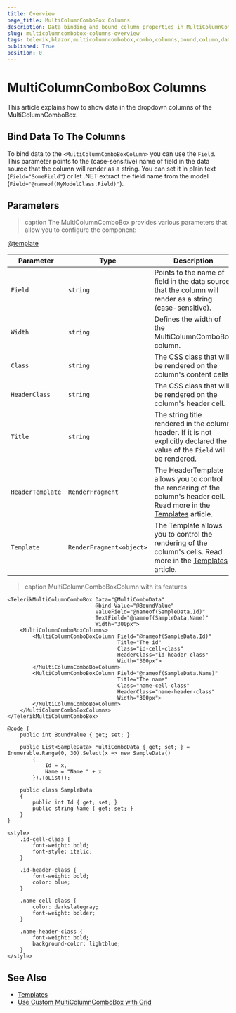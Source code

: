 ```yaml
---
title: Overview
page_title: MultiColumnComboBox Columns
description: Data binding and bound column properties in MultiColumnComboBox for Blazor.
slug: multicolumncombobox-columns-overview
tags: telerik,blazor,multicolumncombobox,combo,columns,bound,column,databind
published: True
position: 0
---
```


# MultiColumnComboBox Columns

This article explains how to show data in the dropdown columns of the MultiColumnComboBox.

## Bind Data To The Columns

To bind data to the `<MultiColumnComboBoxColumn>` you can use the `Field`. This parameter points to the (case-sensitive) name of field in the data source that the column will render as a string. You can set it in plain text (`Field="SomeField"`) or let .NET extract the field name from the model (`Field="@nameof(MyModelClass.Field)"`).

## Parameters

>caption The MultiColumnComboBox provides various parameters that allow you to configure the component:

@[template](/_contentTemplates/common/parameters-table-styles.md#table-layout)

| Parameter | Type | Description |
| --- | --- | --- |
| `Field` | `string` | Points to the name of field in the data source that the column will render as a string (case-sensitive). |
| `Width` | `string` | Defines the width of the MultiColumnComboBox column. |
| `Class` | `string` | The CSS class that will be rendered on the column's content cells. |
| `HeaderClass` | `string` | The CSS class that will be rendered on the column's header cell. |
| `Title` | `string` | The string title rendered in the column header. If it is not explicitly declared the value of the `Field` will be rendered. |
| `HeaderTemplate` | `RenderFragment` | The HeaderTemplate allows you to control the rendering of the column's header cell. Read more in the [Templates](slug:multicolumncombobox-columns-templates#headertemplate ) article. |
| `Template` | `RenderFragment<object>` | The Template allows you to control the rendering of the column's cells. Read more in the [Templates](slug:multicolumncombobox-columns-templates#template) article. |

>caption MultiColumnComboBoxColumn with its features

````RAZOR
<TelerikMultiColumnComboBox Data="@MultiComboData"
                            @bind-Value="@BoundValue"
                            ValueField="@nameof(SampleData.Id)"
                            TextField="@nameof(SampleData.Name)"
                            Width="300px">
    <MultiColumnComboBoxColumns>
        <MultiColumnComboBoxColumn Field="@nameof(SampleData.Id)"
                                   Title="The id"
                                   Class="id-cell-class"
                                   HeaderClass="id-header-class"
                                   Width="300px">
        </MultiColumnComboBoxColumn>
        <MultiColumnComboBoxColumn Field="@nameof(SampleData.Name)"
                                   Title="The name"
                                   Class="name-cell-class"
                                   HeaderClass="name-header-class"
                                   Width="300px">
        </MultiColumnComboBoxColumn>
    </MultiColumnComboBoxColumns>
</TelerikMultiColumnComboBox>

@code {
    public int BoundValue { get; set; }

    public List<SampleData> MultiComboData { get; set; } = Enumerable.Range(0, 30).Select(x => new SampleData()
        {
            Id = x,
            Name = "Name " + x
        }).ToList();

    public class SampleData
    {
        public int Id { get; set; }
        public string Name { get; set; }
    }
}

<style>
    .id-cell-class {
        font-weight: bold;
        font-style: italic;
    }

    .id-header-class {
        font-weight: bold;
        color: blue;
    }

    .name-cell-class {
        color: darkslategray;
        font-weight: bolder;
    }

    .name-header-class {
        font-weight: bold;
        background-color: lightblue;
    }
</style>
````


## See Also

* [Templates](slug:multicolumncombobox-templates)
* [Use Custom MultiColumnComboBox with Grid](slug:multicolumncombobox-kb-grid)

